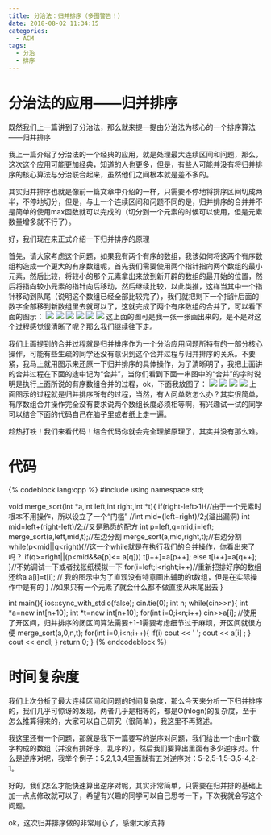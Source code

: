 ```yaml
---
title: 分治法：归并排序（多图警告！）
date: 2018-08-02 11:34:15
categories:
  - ACM
tags:
  - 分治
  - 排序
---
```

# 分治法的应用——归并排序
既然我们上一篇讲到了分治法，那么就来提一提由分治法为核心的一个排序算法——归并排序

我上一篇介绍了分治法的一个经典的应用，就是处理最大连续区间和问题，那么，这次这个应用可能更加经典，知道的人也更多，但是，有些人可能并没有将归并排序的核心算法与分治联合起来，虽然他们之间根本就是差不多的。

其实归并排序也就是像前一篇文章中介绍的一样，只需要不停地将排序区间切成两半，不停地切分，但是，与上一个连续区间和问题不同的是，归并排序的合并并不是简单的使用max函数就可以完成的（切分到一个元素的时候可以使用，但是元素数量增多就不行了）。

好，我们现在来正式介绍一下归并排序的原理

首先，请大家考虑这个问题，如果我有两个有序的数组，我该如何将这两个有序数组构造成一个更大的有序数组呢，首先我们需要使用两个指针指向两个数组的最小元素，然后比较，将较小的那个元素拿出来放到新开辟的数组的最开始的位置，然后将指向较小元素的指针向后移动，然后继续比较，以此类推，这样当其中一个指针移动到队尾（说明这个数组已经全部比较完了），我们就把剩下一个指针后面的数字全部移到新数组里去就可以了，这就完成了两个有序数组的合并了，可以看下面的图示：
![](/img/归并排序1.png)
![](/img/归并排序2.png)
![](/img/归并排序3.png)
![](/img/归并排序4.png)
![](/img/归并排序5.png)
![](/img/归并排序6.png)
这上面的图可是我一张一张画出来的，是不是对这个过程感觉很清晰了呢？那么我们继续往下走。

我们上面提到的合并过程就是归并排序作为一个分治应用问题所特有的一部分核心操作，可能有些生疏的同学还没有意识到这个合并过程与归并排序的关系。不要紧，我马上就用图示来还原一下归并排序的具体操作，为了清晰明了，我把上面讲的合并过程在下面的途中记为“合并”，当你们看到下面一串图中的“合并”的字时说明是执行上面所说的有序数组合并的过程，ok，下面我放图了：
![](/img/归并排序7.png)
![](/img/归并排序8.png)
![](/img/归并排序9.png)
![](/img/归并排序10.png)
上面图示的过程就是归并排序所有的过程，当然，有人问单数怎么办？其实很简单，有序数组合并操作完全没有要求说两个数组长度必须相等啊，有兴趣试一试的同学可以结合下面的代码自己在脑子里或者纸上走一遍。

趁热打铁！我们来看代码！结合代码你就会完全理解原理了，其实并没有那么难。
# 代码
{% codeblock lang:cpp %}
#include <iostream>
using namespace std;

void merge_sort(int *a,int left,int right,int *t){
    if(right-left>1){//由于一个元素时根本不用操作，所以设立了一个“门槛”
        //int mid=(left+right)/2;(溢出漏洞)
        int mid=left+(right-left)/2;//又是熟悉的配方
        int p=left,q=mid,i=left;
        merge_sort(a,left,mid,t);//左边分割
        merge_sort(a,mid,right,t);//右边分割
        while(p<mid||q<right){//这一个while就是在执行我们的合并操作，你看出来了吗？
            if(q>=right||(p<mid&&a[p]<= a[q]))
                t[i++]=a[p++];
            else
                t[i++]=a[q++];
        }//不妨调试一下或者找张纸模拟一下
        for(i=left;i<right;i++)//重新把排好序的数组还给a
            a[i]=t[i];         // 我的图示中为了直观没有特意画出辅助的t数组，但是在实际操作中是有的
    }
    //如果只有一个元素了就会什么都不做直接从末尾出去
}

int main(){
    ios::sync_with_stdio(false);
    cin.tie(0);
    int n;
    while(cin>>n){
        int *a=new int[n+10];
        int *t=new int[n+10];
        for(int i=0;i<n;i++)
            cin>>a[i];
        //使用了开区间，归并排序的闭区间算法需要+1-1需要考虑细节过于麻烦，开区间就很方便
        merge_sort(a,0,n,t);
        for(int i=0;i<n;i++){
            if(i) cout << ' ';
            cout << a[i] ;
        }
        cout << endl;
    }
    return 0;
}
{% endcodeblock %}
# 时间复杂度
我们上次分析了最大连续区间和问题的时间复杂度，那么今天来分析一下归并排序的，我们几乎可惊讶的发现，两者几乎是相等的，都是O(nlogn)的复杂度，至于怎么推算得来的，大家可以自己研究（很简单），我这里不再赘述。

我这里还有一个问题，那就是我下一篇要写的逆序对问题，我们给出一个由n个数字构成的数组（并没有排好序，乱序的），然后我们要算出里面有多少逆序对。什么是逆序对呢，我举个例子：5,2,1,3,4里面就有五对逆序对：5-2,5-1,5-3,5-4,2-1。

好的，我们怎么才能快速算出逆序对呢，其实非常简单，只需要在归并排的基础上加一点点修改就可以了，希望有兴趣的同学可以自己思考一下，下次我就会写这个问题。

ok，这次归并排序做的非常用心了，感谢大家支持